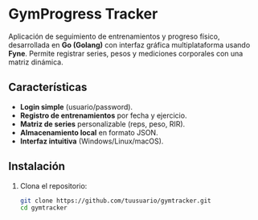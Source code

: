 # GymProgress Tracker

Aplicación de seguimiento de entrenamientos y progreso físico, desarrollada en **Go (Golang)** con interfaz gráfica multiplataforma usando **Fyne**. Permite registrar series, pesos y mediciones corporales con una matriz dinámica.
## Características

- **Login simple** (usuario/password).
- **Registro de entrenamientos** por fecha y ejercicio.
- **Matriz de series** personalizable (reps, peso, RIR).
- **Almacenamiento local** en formato JSON.
- **Interfaz intuitiva** (Windows/Linux/macOS).

## Instalación
1. Clona el repositorio:
   ```bash
   git clone https://github.com/tuusuario/gymtracker.git
   cd gymtracker
